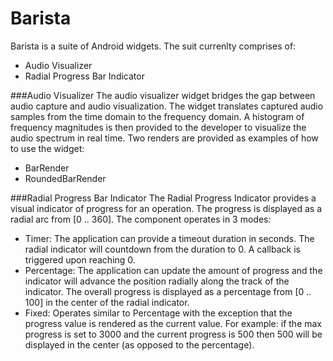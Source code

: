 Barista
=======

Barista is a suite of Android widgets. The suit currenlty comprises of:
* Audio Visualizer
* Radial Progress Bar Indicator

###Audio Visualizer
The audio visualizer widget bridges the gap between audio capture and audio visualization. The widget translates captured audio samples from the time domain to the frequency domain. A histogram of frequency magnitudes is then provided to the developer to visualize the audio spectrum in real time.
Two renders are provided as examples of how to use the widget:
* BarRender
* RoundedBarRender

###Radial Progress Bar Indicator
The Radial Progress Indicator provides a visual indicator of progress for an operation. The progress is displayed as a radial arc from [0 .. 360].
The component operates in 3 modes:
* Timer: The application can provide a timeout duration in seconds. The radial indicator will countdown from the duration to 0. A callback is triggered upon reaching 0.
* Percentage: The application can update the amount of progress and the indicator will advance the position radially along the track of the indicator. The overall progress is displayed as a percentage from [0 .. 100] in the center of the radial indicator.
* Fixed: Operates similar to Percentage with the exception that the progress value is rendered as the current value. For example: if the max progress is set to 3000 and the current progress is 500 then 500 will be displayed in the center (as opposed to the percentage).
